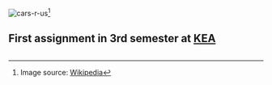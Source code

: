 ![cars-r-us](https://upload.wikimedia.org/wikipedia/commons/1/16/Cars_R_Us_2018.png)[^1]

## First assignment in 3rd semester at [KEA](kea.dk)





[^1]: Image source: [Wikipedia](https://en.wikipedia.org/wiki/File:Cars_R_Us_2018.png)
```